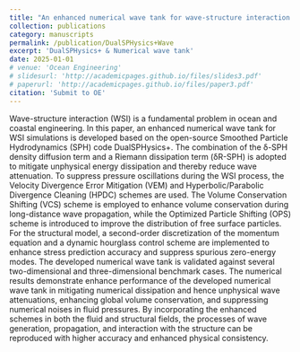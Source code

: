 ```yaml
---
title: "An enhanced numerical wave tank for wave-structure interaction based on DualSPHysics+"
collection: publications
category: manuscripts
permalink: /publication/DualSPHysics+Wave
excerpt: 'DualSPHysics+ & Numerical wave tank'
date: 2025-01-01
# venue: 'Ocean Engineering'
# slidesurl: 'http://academicpages.github.io/files/slides3.pdf'
# paperurl: 'http://academicpages.github.io/files/paper3.pdf'
citation: 'Submit to OE'
---
```


Wave-structure interaction (WSI) is a fundamental problem in ocean and coastal engineering. In this paper, an enhanced numerical wave tank for WSI simulations is developed based on the open-source Smoothed Particle Hydrodynamics (SPH) code DualSPHysics+. The combination of the δ-SPH density diffusion term and a Riemann dissipation term (δR-SPH) is adopted to mitigate unphysical energy dissipation and thereby reduce wave attenuation. To suppress pressure oscillations during the WSI process, the Velocity Divergence Error Mitigation (VEM) and Hyperbolic/Parabolic Divergence Cleaning (HPDC) schemes are used. The Volume Conservation Shifting (VCS) scheme is employed to enhance volume conservation during long-distance wave propagation, while the Optimized Particle Shifting (OPS) scheme is introduced to improve the distribution of free surface particles. For the structural model, a second-order discretization of the momentum equation and a dynamic hourglass control scheme are implemented to enhance stress prediction accuracy and suppress spurious zero-energy modes. The developed numerical wave tank is validated against several two-dimensional and three-dimensional benchmark cases. The numerical results demonstrate enhance performance of the developed numerical wave tank in mitigating numerical dissipation and hence unphysical wave attenuations, enhancing global volume conservation, and suppressing numerical noises in fluid pressures. By incorporating the enhanced schemes in both the fluid and structural fields, the processes of wave generation, propagation, and interaction with the structure can be reproduced with higher accuracy and enhanced physical consistency.